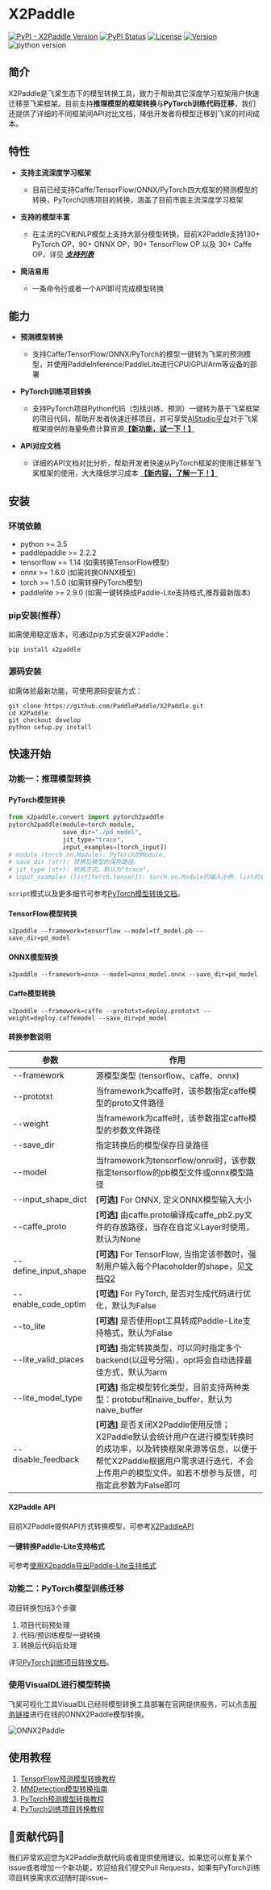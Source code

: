 # X2Paddle

[![PyPI - X2Paddle Version](https://img.shields.io/pypi/v/x2paddle.svg?label=pip&logo=PyPI&logoColor=white)](https://pypi.org/project/x2paddle/)
[![PyPI Status](https://pepy.tech/badge/x2paddle/month)](https://pepy.tech/project/x2paddle)
[![License](https://img.shields.io/badge/license-Apache%202-blue.svg)](LICENSE)
[![Version](https://img.shields.io/github/release/PaddlePaddle/X2Paddle.svg)](https://github.com/PaddlePaddle/X2Paddle/releases)
![python version](https://img.shields.io/badge/python-3.5+-orange.svg)  

## 简介

X2Paddle是飞桨生态下的模型转换工具，致力于帮助其它深度学习框架用户快速迁移至飞桨框架。目前支持**推理模型的框架转换**与**PyTorch训练代码迁移**，我们还提供了详细的不同框架间API对比文档，降低开发者将模型迁移到飞桨的时间成本。



## 特性

- **支持主流深度学习框架**

  - 目前已经支持Caffe/TensorFlow/ONNX/PyTorch四大框架的预测模型的转换，PyTorch训练项目的转换，涵盖了目前市面主流深度学习框架

- **支持的模型丰富**

  - 在主流的CV和NLP模型上支持大部分模型转换，目前X2Paddle支持130+ PyTorch OP，90+ ONNX OP，90+ TensorFlow OP 以及 30+ Caffe OP，详见 ***[支持列表](./docs/inference_model_convertor/op_list.md)***

- **简洁易用**

  - 一条命令行或者一个API即可完成模型转换



## 能力

- **预测模型转换**

  - 支持Caffe/TensorFlow/ONNX/PyTorch的模型一键转为飞桨的预测模型，并使用PaddleInference/PaddleLite进行CPU/GPU/Arm等设备的部署

- **PyTorch训练项目转换**

  - 支持PyTorch项目Python代码（包括训练、预测）一键转为基于飞桨框架的项目代码，帮助开发者快速迁移项目，并可享受[AIStudio平台](https://aistudio.baidu.com/)对于飞桨框架提供的海量免费计算资源[**【新功能，试一下！】**](/docs/pytorch_project_convertor/README.md)

- **API对应文档**

  - 详细的API文档对比分析，帮助开发者快速从PyTorch框架的使用迁移至飞桨框架的使用，大大降低学习成本 [**【新内容，了解一下！】**](docs/pytorch_project_convertor/API_docs/README.md)



## 安装

### 环境依赖
- python >= 3.5  
- paddlepaddle >= 2.2.2
- tensorflow == 1.14 (如需转换TensorFlow模型)
- onnx >= 1.6.0 (如需转换ONNX模型)
- torch >= 1.5.0 (如需转换PyTorch模型)
- paddlelite >= 2.9.0 (如需一键转换成Paddle-Lite支持格式,推荐最新版本)

### pip安装(推荐）

如需使用稳定版本，可通过pip方式安装X2Paddle：
```
pip install x2paddle
```

### 源码安装

如需体验最新功能，可使用源码安装方式：
```
git clone https://github.com/PaddlePaddle/X2Paddle.git
cd X2Paddle
git checkout develop
python setup.py install
```

## 快速开始

### 功能一：推理模型转换

#### PyTorch模型转换
``` python
from x2paddle.convert import pytorch2paddle
pytorch2paddle(module=torch_module,
               save_dir="./pd_model",
               jit_type="trace",
               input_examples=[torch_input])
# module (torch.nn.Module): PyTorch的Module。
# save_dir (str): 转换后模型的保存路径。
# jit_type (str): 转换方式。默认为"trace"。
# input_examples (list[torch.tensor]): torch.nn.Module的输入示例，list的长度必须与输入的长度一致。默认为None。
```
```script```模式以及更多细节可参考[PyTorch模型转换文档](./docs/inference_model_convertor/pytorch2paddle.md)。

#### TensorFlow模型转换
```shell
x2paddle --framework=tensorflow --model=tf_model.pb --save_dir=pd_model
```

#### ONNX模型转换
```shell
x2paddle --framework=onnx --model=onnx_model.onnx --save_dir=pd_model
```

#### Caffe模型转换
```shell
x2paddle --framework=caffe --prototxt=deploy.prototxt --weight=deploy.caffemodel --save_dir=pd_model
```

#### 转换参数说明

| 参数                 | 作用                                                         |
| -------------------- | ------------------------------------------------------------ |
| --framework          | 源模型类型 (tensorflow、caffe、onnx)                         |
| --prototxt           | 当framework为caffe时，该参数指定caffe模型的proto文件路径     |
| --weight             | 当framework为caffe时，该参数指定caffe模型的参数文件路径      |
| --save_dir           | 指定转换后的模型保存目录路径                                 |
| --model              | 当framework为tensorflow/onnx时，该参数指定tensorflow的pb模型文件或onnx模型路径 |
| --input_shape_dict   | **[可选]** For ONNX, 定义ONNX模型输入大小 |
| --caffe_proto        | **[可选]** 由caffe.proto编译成caffe_pb2.py文件的存放路径，当存在自定义Layer时使用，默认为None |
| --define_input_shape | **[可选]** For TensorFlow, 当指定该参数时，强制用户输入每个Placeholder的shape，见[文档Q2](./docs/inference_model_convertor/FAQ.md) |
| --enable_code_optim  | **[可选]** For PyTorch, 是否对生成代码进行优化，默认为False |
| --to_lite            | **[可选]** 是否使用opt工具转成Paddle-Lite支持格式，默认为False |
| --lite_valid_places  | **[可选]** 指定转换类型，可以同时指定多个backend(以逗号分隔)，opt将会自动选择最佳方式，默认为arm |
| --lite_model_type    | **[可选]** 指定模型转化类型，目前支持两种类型：protobuf和naive_buffer，默认为naive_buffer |
| --disable_feedback   | **[可选]** 是否关闭X2Paddle使用反馈；X2Paddle默认会统计用户在进行模型转换时的成功率，以及转换框架来源等信息，以便于帮忙X2Paddle根据用户需求进行迭代，不会上传用户的模型文件。如若不想参与反馈，可指定此参数为False即可 |

#### X2Paddle API
目前X2Paddle提供API方式转换模型，可参考[X2PaddleAPI](docs/inference_model_convertor/x2paddle_api.md)

#### 一键转换Paddle-Lite支持格式
可参考[使用X2paddle导出Paddle-Lite支持格式](docs/inference_model_convertor/convert2lite_api.md)

### 功能二：PyTorch模型训练迁移

项目转换包括3个步骤

1. 项目代码预处理
2. 代码/预训练模型一键转换
3. 转换后代码后处理

详见[PyTorch训练项目转换文档](./docs/pytorch_project_convertor/README.md)。

### 使用VisualDL进行模型转换

飞桨可视化工具VisualDL已经将模型转换工具部署在官网提供服务，可以点击[服务链接](https://www.paddlepaddle.org.cn/paddle/visualdl/modelconverter/)进行在线的ONNX2Paddle模型转换。

![ONNX2Paddle](https://user-images.githubusercontent.com/22424850/226797893-ef697887-a056-445f-933e-f1bbc7c7df76.gif)


## 使用教程

1. [TensorFlow预测模型转换教程](./docs/inference_model_convertor/demo/tensorflow2paddle.ipynb)
2. [MMDetection模型转换指南](./docs/inference_model_convertor/toolkits/MMDetection2paddle.md)
3. [PyTorch预测模型转换教程](./docs/inference_model_convertor/demo/pytorch2paddle.ipynb)
4. [PyTorch训练项目转换教程](./docs/pytorch_project_convertor/demo/README.md)


## :hugs:贡献代码:hugs:

我们非常欢迎您为X2Paddle贡献代码或者提供使用建议。如果您可以修复某个issue或者增加一个新功能，欢迎给我们提交Pull Requests，如果有PyTorch训练项目转换需求欢迎随时提issue~
